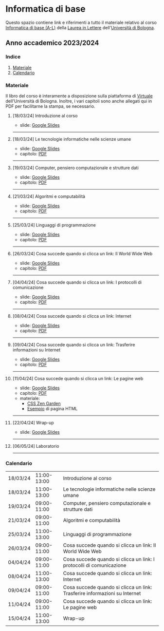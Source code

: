 # Informatica di base

Questo spazio contiene link e riferimenti a tutto il materiale relativo al corso [Informatica di base (A-L)](https://www.unibo.it/it/didattica/insegnamenti/insegnamento/2023/458983) della [Laurea in Lettere](https://corsi.unibo.it/laurea/lettere) dell'[Università di Bologna](http://www.unibo.it).


## Anno accademico 2023/2024

### Indice

1. [Materiale](#materiale)
2. [Calendario](#calendario)

### Materiale

Il libro del corso è interamente a disposizione sulla piattaforma di [Virtuale](https://virtuale.unibo.it) dell'Università di Bologna. Inoltre, i vari capitoli sono anche allegati qui in PDF per facilitarne la stampa, se necessario.

1. [18/03/24] Introduzione al corso
   * slide: [Google Slides](https://tinyurl.com/bi1819-00)
   <hr />

2. [18/03/24] Le tecnologie informatiche nelle scienze umane
   * slide: [Google Slides](https://tinyurl.com/bi1819-09)
   * capitolo: [PDF](https://basic-inf.github.io/2023-2024/chapters/09.pdf)
    <hr />
   
3. [19/03/24] Computer, pensiero computazionale e strutture dati
   * slide: [Google Slides](https://tinyurl.com/bi1819-01)
   * capitolo: [PDF](https://basic-inf.github.io/2023-2024/chapters/01.pdf)
   <hr />

4. [21/03/24] Algoritmi e computabilità
   * slide: [Google Slides](https://tinyurl.com/bi1819-02)
   * capitolo: [PDF](https://basic-inf.github.io/2023-2024/chapters/02.pdf)
   <hr />

5. [25/03/24] Linguaggi di programmazione
   * slide: [Google Slides](https://tinyurl.com/bi1819-03)
   * capitolo: [PDF](https://basic-inf.github.io/2023-2024/chapters/03.pdf)
   <hr />

6. [26/03/24] Cosa succede quando si clicca un link: Il World Wide Web
   * slide: [Google Slides](https://tinyurl.com/bi1819-04)
   * capitolo: [PDF](https://basic-inf.github.io/2023-2024/chapters/04.pdf)
   <hr />

7. [04/04/24] Cosa succede quando si clicca un link: I protocolli di comunicazione
   * slide: [Google Slides](https://tinyurl.com/bi1819-05)
   * capitolo: [PDF](https://basic-inf.github.io/2023-2024/chapters/05.pdf)
   <hr />

8. [08/04/24] Cosa succede quando si clicca un link: Internet
   * slide: [Google Slides](https://tinyurl.com/bi1819-06)
   * capitolo: [PDF](https://basic-inf.github.io/2023-2024/chapters/06.pdf)
   <hr />

9. [09/04/24] Cosa succede quando si clicca un link: Trasferire informazioni su Internet
   * slide: [Google Slides](https://tinyurl.com/bi1819-07)
   * capitolo: [PDF](https://basic-inf.github.io/2023-2024/chapters/07.pdf)
   <hr />

10. [11/04/24] Cosa succede quando si clicca un link: Le pagine web
    * slide: [Google Slides](https://tinyurl.com/bi1819-08)
    * capitolo: [PDF](https://basic-inf.github.io/2023-2024/chapters/08.pdf)
    * materiale:
      * [CSS Zen Garden](http://www.csszengarden.com/)
      * [Esempio](https://basic-inf.github.io/2023-2024/material/example.html) di pagina HTML
    <hr />

11. [22/04/24] Wrap-up
    * slide: [Google Slides](https://tinyurl.com/bi1819-10)
    <hr />

13. [06/05/24] Laboratorio
    <hr />


### Calendario

<table>
  <tr><td>18/03/24</td><td>11:00-13:00</td><td>Introduzione al corso</td></tr>
  <tr><td>18/03/24</td><td>11:00-13:00</td><td>Le tecnologie informatiche nelle scienze umane</td></tr>
  <tr><td>19/03/24</td><td>09:00-11:00</td><td>Computer, pensiero computazionale e strutture dati</td></tr>
  <tr><td>21/03/24</td><td>09:00-11:00</td><td>Algoritmi e computabilità</td></tr>
  <tr><td>25/03/24</td><td>11:00-13:00</td><td>Linguaggi di programmazione</td></tr>
  <tr><td>26/03/24</td><td>09:00-11:00</td><td>Cosa succede quando si clicca un link: Il World Wide Web</td></tr>
  <tr><td>04/04/24</td><td>09:00-11:00</td><td>Cosa succede quando si clicca un link: I protocolli di comunicazione</td></tr>
  <tr><td>08/04/24</td><td>11:00-13:00</td><td>Cosa succede quando si clicca un link: Internet</td></tr>
  <tr><td>09/04/24</td><td>09:00-11:00</td><td>Cosa succede quando si clicca un link: Trasferire informazioni su Internet</td></tr>
  <tr><td>11/04/24</td><td>09:00-11:00</td><td>Cosa succede quando si clicca un link: Le pagine web</td></tr>
  <tr><td>15/04/24</td><td>11:00-13:00</td><td>Wrap-up</td></tr>
</table>
    
